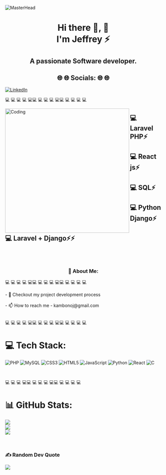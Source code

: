  ![MasterHead](https://blog.bit.ai/wp-content/uploads/2018/09/How-to-Embed-GitHub-Gists-in-Your-Documents-Blog-Banner.png)
<h1 align="center">Hi there 👋, 👋 <br/> I'm   Jeffrey ⚡</h1>
<h2 align="center">A passionate Software developer.</h2>
<h2 align="center">🌐 🌐 Socials: 🌐 🌐</h2>

[![LinkedIn](https://img.shields.io/badge/LinkedIn-%230077B5.svg?logo=linkedin&logoColor=white)](https://linkedin.com/in/kambonojeff)  



💻
💻
💻
💻
💻💻
💻
💻
💻
💻💻
💻
💻
💻
💻


<img align= "left" alt="Coding" width="400" src="https://cdn.dribbble.com/users/1162077/screenshots/3848914/media/320984a9ca58b3c73274c9259ecf6de8.gif">

## 💻 Laravel PHP⚡
## 💻 React js⚡
## 💻 SQL⚡
## 💻 Python Django⚡
## 💻 Laravel + Django⚡⚡

<br><br>

<h3 align="center">💫 About Me:
</h3>
💻
💻
💻
💻
💻💻
💻
💻
💻
💻💻
💻
💻
💻
💻
<br><br>- 💬 Checkout my project development process <br><br>- 📫 How to reach me - kambonoj@gmail.com<br>
</br>

💻
💻
💻
💻
💻💻
💻
💻
💻
💻💻
💻
💻
💻
💻
# 💻 Tech Stack:
![PHP](https://img.shields.io/badge/php-%23777BB4.svg?style=for-the-badge&logo=php&logoColor=white)
 ![MySQL](https://img.shields.io/badge/mysql-%2300f.svg?style=for-the-badge&logo=mysql&logoColor=white) 
![CSS3](https://img.shields.io/badge/css3-%231572B6.svg?style=for-the-badge&logo=css3&logoColor=white) 
![HTML5](https://img.shields.io/badge/html5-%23E34F26.svg?style=for-the-badge&logo=html5&logoColor=white) 
![JavaScript](https://img.shields.io/badge/javascript-%23323330.svg?style=for-the-badge&logo=javascript&logoColor=%23F7DF1E) 
![Python](https://img.shields.io/badge/python-3670A0?style=for-the-badge&logo=python&logoColor=ffdd54) 
 ![React](https://img.shields.io/badge/react-%2320232a.svg?style=for-the-badge&logo=react&logoColor=%2361DAFB) 
 ![C](https://img.shields.io/badge/c-%2300599C.svg?style=for-the-badge&logo=c&logoColor=white) 

</br>

💻
💻
💻
💻💻
💻
💻
💻
💻💻
💻
💻
💻
💻
# 📊 GitHub Stats:
![](https://github-readme-stats.vercel.app/api?username=salawekesa&theme=vue-dark&hide_border=false&include_all_commits=false&count_private=false)<br/>
![](https://github-readme-streak-stats.herokuapp.com/?user=salawekesa&theme=vue-dark&hide_border=false)<br/>
![](https://github-readme-stats.vercel.app/api/top-langs/?username=kambonojeff&theme=vue-dark&hide_border=false&include_all_commits=false&count_private=false&layout=compact) 
 
 </br>

### ✍️ Random Dev Quote
![](https://quotes-github-readme.vercel.app/api?type=horizontal&theme=radical)
